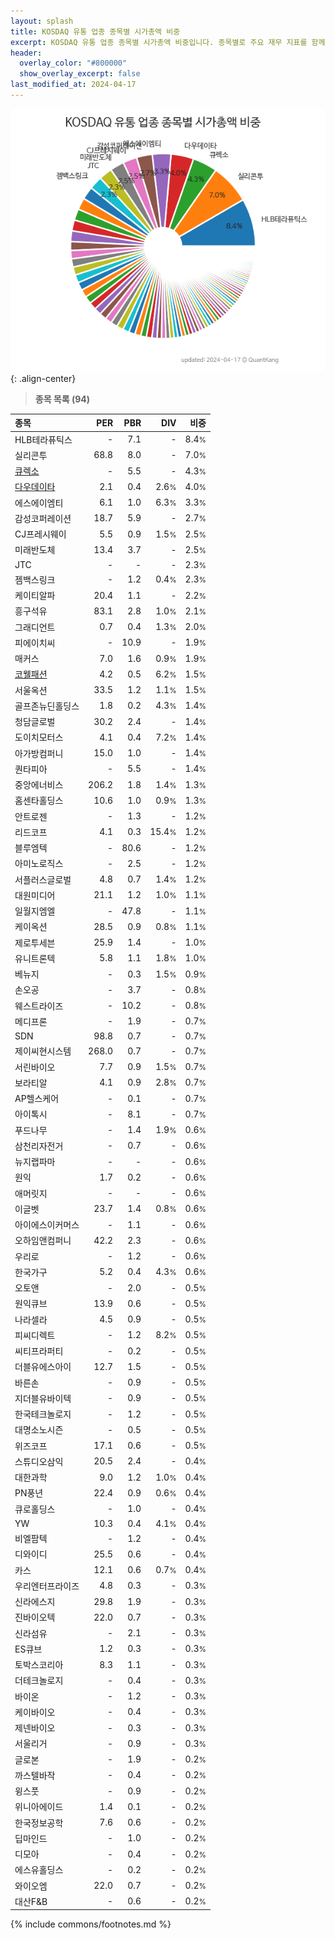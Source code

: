 ```yaml
---
layout: splash
title: KOSDAQ 유통 업종 종목별 시가총액 비중
excerpt: KOSDAQ 유통 업종 종목별 시가총액 비중입니다. 종목별로 주요 재무 지표를 함께 표시합니다.
header:
  overlay_color: "#800000"
  show_overlay_excerpt: false
last_modified_at: 2024-04-17
---
```



![KOSDAQ 유통 업종 종목별 시가총액 비중](/stats/sector/images/kosdaq_업종_유통_종목.png){: .align-center}


> **종목 목록 (94)**<a id="list"></a>

| **종목** | **PER** | **PBR** | **DIV** | **비중** |
| :------- | ------: | ------: | ------: | -------: |
| HLB테라퓨틱스 | - | 7.1 | - | 8.4<small>%</small> |
| 실리콘투 | 68.8 | 8.0 | - | 7.0<small>%</small> |
| [큐렉소](/060280/) | - | 5.5 | - | 4.3<small>%</small> |
| [다우데이타](/032190/) | 2.1 | 0.4 | 2.6<small>%</small> | 4.0<small>%</small> |
| 에스에이엠티 | 6.1 | 1.0 | 6.3<small>%</small> | 3.3<small>%</small> |
| 감성코퍼레이션 | 18.7 | 5.9 | - | 2.7<small>%</small> |
| CJ프레시웨이 | 5.5 | 0.9 | 1.5<small>%</small> | 2.5<small>%</small> |
| 미래반도체 | 13.4 | 3.7 | - | 2.5<small>%</small> |
| JTC | - | - | - | 2.3<small>%</small> |
| 젬백스링크 | - | 1.2 | 0.4<small>%</small> | 2.3<small>%</small> |
| 케이티알파 | 20.4 | 1.1 | - | 2.2<small>%</small> |
| 흥구석유 | 83.1 | 2.8 | 1.0<small>%</small> | 2.1<small>%</small> |
| 그래디언트 | 0.7 | 0.4 | 1.3<small>%</small> | 2.0<small>%</small> |
| 피에이치씨 | - | 10.9 | - | 1.9<small>%</small> |
| 매커스 | 7.0 | 1.6 | 0.9<small>%</small> | 1.9<small>%</small> |
| [코웰패션](/033290/) | 4.2 | 0.5 | 6.2<small>%</small> | 1.5<small>%</small> |
| 서울옥션 | 33.5 | 1.2 | 1.1<small>%</small> | 1.5<small>%</small> |
| 골프존뉴딘홀딩스 | 1.8 | 0.2 | 4.3<small>%</small> | 1.4<small>%</small> |
| 청담글로벌 | 30.2 | 2.4 | - | 1.4<small>%</small> |
| 도이치모터스 | 4.1 | 0.4 | 7.2<small>%</small> | 1.4<small>%</small> |
| 아가방컴퍼니 | 15.0 | 1.0 | - | 1.4<small>%</small> |
| 퀀타피아 | - | 5.5 | - | 1.4<small>%</small> |
| 중앙에너비스 | 206.2 | 1.8 | 1.4<small>%</small> | 1.3<small>%</small> |
| 홈센타홀딩스 | 10.6 | 1.0 | 0.9<small>%</small> | 1.3<small>%</small> |
| 안트로젠 | - | 1.3 | - | 1.2<small>%</small> |
| 리드코프 | 4.1 | 0.3 | 15.4<small>%</small> | 1.2<small>%</small> |
| 블루엠텍 | - | 80.6 | - | 1.2<small>%</small> |
| 아미노로직스 | - | 2.5 | - | 1.2<small>%</small> |
| 서플러스글로벌 | 4.8 | 0.7 | 1.4<small>%</small> | 1.2<small>%</small> |
| 대원미디어 | 21.1 | 1.2 | 1.0<small>%</small> | 1.1<small>%</small> |
| 일월지엠엘 | - | 47.8 | - | 1.1<small>%</small> |
| 케이옥션 | 28.5 | 0.9 | 0.8<small>%</small> | 1.1<small>%</small> |
| 제로투세븐 | 25.9 | 1.4 | - | 1.0<small>%</small> |
| 유니트론텍 | 5.8 | 1.1 | 1.8<small>%</small> | 1.0<small>%</small> |
| 베뉴지 | - | 0.3 | 1.5<small>%</small> | 0.9<small>%</small> |
| 손오공 | - | 3.7 | - | 0.8<small>%</small> |
| 웨스트라이즈 | - | 10.2 | - | 0.8<small>%</small> |
| 메디프론 | - | 1.9 | - | 0.7<small>%</small> |
| SDN | 98.8 | 0.7 | - | 0.7<small>%</small> |
| 제이씨현시스템 | 268.0 | 0.7 | - | 0.7<small>%</small> |
| 서린바이오 | 7.7 | 0.9 | 1.5<small>%</small> | 0.7<small>%</small> |
| 보라티알 | 4.1 | 0.9 | 2.8<small>%</small> | 0.7<small>%</small> |
| AP헬스케어 | - | 0.1 | - | 0.7<small>%</small> |
| 아이톡시 | - | 8.1 | - | 0.7<small>%</small> |
| 푸드나무 | - | 1.4 | 1.9<small>%</small> | 0.6<small>%</small> |
| 삼천리자전거 | - | 0.7 | - | 0.6<small>%</small> |
| 뉴지랩파마 | - | - | - | 0.6<small>%</small> |
| 원익 | 1.7 | 0.2 | - | 0.6<small>%</small> |
| 애머릿지 | - | - | - | 0.6<small>%</small> |
| 이글벳 | 23.7 | 1.4 | 0.8<small>%</small> | 0.6<small>%</small> |
| 아이에스이커머스 | - | 1.1 | - | 0.6<small>%</small> |
| 오하임앤컴퍼니 | 42.2 | 2.3 | - | 0.6<small>%</small> |
| 우리로 | - | 1.2 | - | 0.6<small>%</small> |
| 한국가구 | 5.2 | 0.4 | 4.3<small>%</small> | 0.6<small>%</small> |
| 오토앤 | - | 2.0 | - | 0.5<small>%</small> |
| 원익큐브 | 13.9 | 0.6 | - | 0.5<small>%</small> |
| 나라셀라 | 4.5 | 0.9 | - | 0.5<small>%</small> |
| 피씨디렉트 | - | 1.2 | 8.2<small>%</small> | 0.5<small>%</small> |
| 씨티프라퍼티 | - | 0.2 | - | 0.5<small>%</small> |
| 더블유에스아이 | 12.7 | 1.5 | - | 0.5<small>%</small> |
| 바른손 | - | 0.9 | - | 0.5<small>%</small> |
| 지더블유바이텍 | - | 0.9 | - | 0.5<small>%</small> |
| 한국테크놀로지 | - | 1.2 | - | 0.5<small>%</small> |
| 대명소노시즌 | - | 0.5 | - | 0.5<small>%</small> |
| 위즈코프 | 17.1 | 0.6 | - | 0.5<small>%</small> |
| 스튜디오삼익 | 20.5 | 2.4 | - | 0.4<small>%</small> |
| 대한과학 | 9.0 | 1.2 | 1.0<small>%</small> | 0.4<small>%</small> |
| PN풍년 | 22.4 | 0.9 | 0.6<small>%</small> | 0.4<small>%</small> |
| 큐로홀딩스 | - | 1.0 | - | 0.4<small>%</small> |
| YW | 10.3 | 0.4 | 4.1<small>%</small> | 0.4<small>%</small> |
| 비엘팜텍 | - | 1.2 | - | 0.4<small>%</small> |
| 디와이디 | 25.5 | 0.6 | - | 0.4<small>%</small> |
| 카스 | 12.1 | 0.6 | 0.7<small>%</small> | 0.4<small>%</small> |
| 우리엔터프라이즈 | 4.8 | 0.3 | - | 0.3<small>%</small> |
| 신라에스지 | 29.8 | 1.9 | - | 0.3<small>%</small> |
| 진바이오텍 | 22.0 | 0.7 | - | 0.3<small>%</small> |
| 신라섬유 | - | 2.1 | - | 0.3<small>%</small> |
| ES큐브 | 1.2 | 0.3 | - | 0.3<small>%</small> |
| 토박스코리아 | 8.3 | 1.1 | - | 0.3<small>%</small> |
| 더테크놀로지 | - | 0.4 | - | 0.3<small>%</small> |
| 바이온 | - | 1.2 | - | 0.3<small>%</small> |
| 케이바이오 | - | 0.4 | - | 0.3<small>%</small> |
| 제넨바이오 | - | 0.3 | - | 0.3<small>%</small> |
| 서울리거 | - | 0.9 | - | 0.3<small>%</small> |
| 글로본 | - | 1.9 | - | 0.2<small>%</small> |
| 까스텔바작 | - | 0.4 | - | 0.2<small>%</small> |
| 윙스풋 | - | 0.9 | - | 0.2<small>%</small> |
| 위니아에이드 | 1.4 | 0.1 | - | 0.2<small>%</small> |
| 한국정보공학 | 7.6 | 0.6 | - | 0.2<small>%</small> |
| 딥마인드 | - | 1.0 | - | 0.2<small>%</small> |
| 디모아 | - | 0.4 | - | 0.2<small>%</small> |
| 에스유홀딩스 | - | 0.2 | - | 0.2<small>%</small> |
| 와이오엠 | 22.0 | 0.7 | - | 0.2<small>%</small> |
| 대산F&B | - | 0.6 | - | 0.2<small>%</small> |

{% include commons/footnotes.md %}
